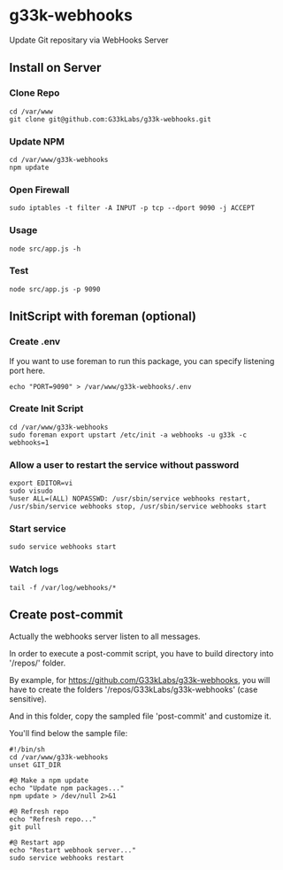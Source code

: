 g33k-webhooks
=============

Update Git repositary via WebHooks Server


Install on Server
-----------------

### Clone Repo
```
cd /var/www
git clone git@github.com:G33kLabs/g33k-webhooks.git
```

### Update NPM
```
cd /var/www/g33k-webhooks
npm update
```

### Open Firewall
```
sudo iptables -t filter -A INPUT -p tcp --dport 9090 -j ACCEPT
```

### Usage
```
node src/app.js -h
```

### Test
```
node src/app.js -p 9090
```


InitScript with foreman (optional)
----------------------------------

### Create .env

If you want to use foreman to run this package, you can specify listening port here.

```
echo "PORT=9090" > /var/www/g33k-webhooks/.env
```

### Create Init Script
```
cd /var/www/g33k-webhooks
sudo foreman export upstart /etc/init -a webhooks -u g33k -c webhooks=1
```

### Allow a user to restart the service without password
```
export EDITOR=vi
sudo visudo
%user ALL=(ALL) NOPASSWD: /usr/sbin/service webhooks restart, /usr/sbin/service webhooks stop, /usr/sbin/service webhooks start
```

### Start service 
```
sudo service webhooks start
```

### Watch logs
```
tail -f /var/log/webhooks/*
```


Create post-commit
------------------

Actually the webhooks server listen to all messages.

In order to execute a post-commit script, you have to build directory into '/repos/' folder.

By example, for https://github.com/G33kLabs/g33k-webhooks, you will have to create the folders '/repos/G33kLabs/g33k-webhooks' (case sensitive).

And in this folder, copy the sampled file 'post-commit' and customize it.

You'll find below the sample file: 

```
#!/bin/sh
cd /var/www/g33k-webhooks
unset GIT_DIR

#@ Make a npm update
echo "Update npm packages..."
npm update > /dev/null 2>&1 

#@ Refresh repo
echo "Refresh repo..."
git pull

#@ Restart app
echo "Restart webhook server..."
sudo service webhooks restart
```